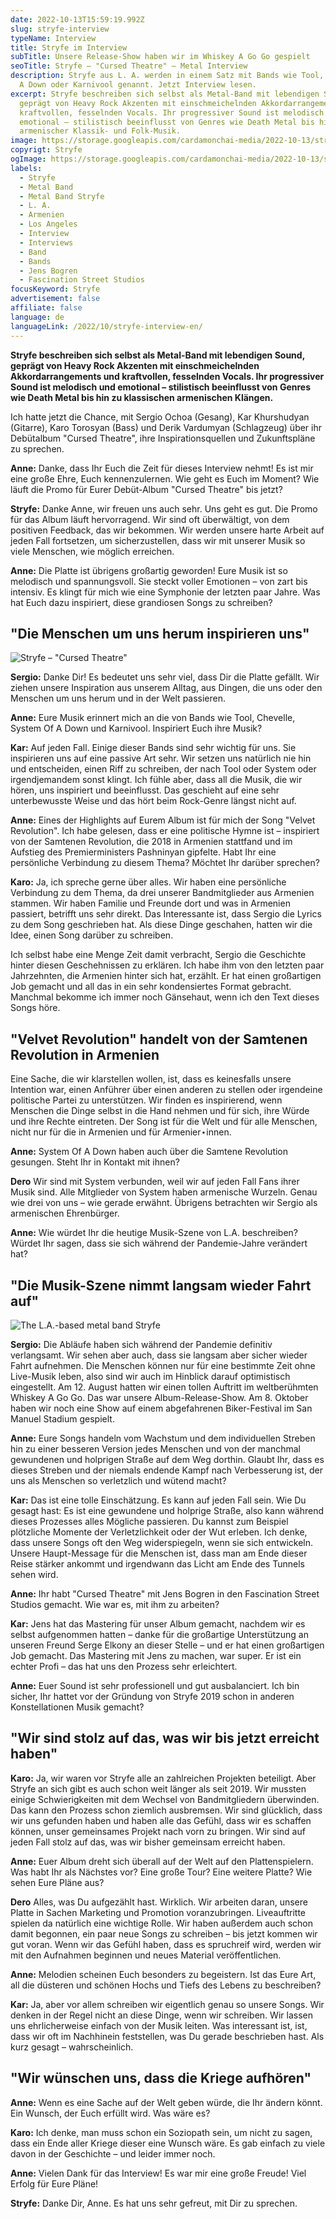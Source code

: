 ```yaml
---
date: 2022-10-13T15:59:19.992Z
slug: stryfe-interview
typeName: Interview
title: Stryfe im Interview
subTitle: Unsere Release-Show haben wir im Whiskey A Go Go gespielt
seoTitle: Stryfe – "Cursed Theatre" – Metal Interview
description: Stryfe aus L. A. werden in einem Satz mit Bands wie Tool, System Of
  A Down oder Karnivool genannt. Jetzt Interview lesen.
excerpt: Stryfe beschreiben sich selbst als Metal-Band mit lebendigen Sound,
  geprägt von Heavy Rock Akzenten mit einschmeichelnden Akkordarrangements und
  kraftvollen, fesselnden Vocals. Ihr progressiver Sound ist melodisch und
  emotional – stilistisch beeinflusst von Genres wie Death Metal bis hin zu
  armenischer Klassik- und Folk-Musik.
image: https://storage.googleapis.com/cardamonchai-media/2022-10-13/stryfe-interview-jpeg-imagine-080808_302c2a_1024_768/640.webp
copyrigt: Stryfe
ogImage: https://storage.googleapis.com/cardamonchai-media/2022-10-13/stryfe-interview-fb-jpeg-imagine-080808_34302e_1200_628/640.webp
labels:
  - Stryfe
  - Metal Band
  - Metal Band Stryfe
  - L. A.
  - Armenien
  - Los Angeles
  - Interview
  - Interviews
  - Band
  - Bands
  - Jens Bogren
  - Fascination Street Studios
focusKeyword: Stryfe
advertisement: false
affiliate: false
language: de
languageLink: /2022/10/stryfe-interview-en/
---
```

**Stryfe beschreiben sich selbst als Metal-Band mit lebendigen Sound, geprägt von Heavy Rock Akzenten mit einschmeichelnden Akkordarrangements und kraftvollen, fesselnden Vocals. Ihr progressiver Sound ist melodisch und emotional – stilistisch beeinflusst von Genres wie Death Metal bis hin zu klassischen armenischen Klängen.**

Ich hatte jetzt die Chance, mit Sergio Ochoa (Gesang), Kar Khurshudyan (Gitarre), Karo Torosyan (Bass) und Derik Vardumyan (Schlagzeug) über ihr Debütalbum "Cursed Theatre", ihre Inspirationsquellen und Zukunftspläne zu sprechen.

**Anne:** Danke, dass Ihr Euch die Zeit für dieses Interview nehmt! Es ist mir eine große Ehre, Euch kennenzulernen. Wie geht es Euch im Moment? Wie läuft die Promo für Eurer Debüt-Album "Cursed Theatre" bis jetzt?

**Stryfe:** Danke Anne, wir freuen uns auch sehr. Uns geht es gut. Die Promo für das Album läuft hervorragend. Wir sind oft überwältigt, von dem positiven Feedback, das wir bekommen. Wir werden unsere harte Arbeit auf jeden Fall fortsetzen, um sicherzustellen, dass wir mit unserer Musik so viele Menschen, wie möglich erreichen.

**Anne:** Die Platte ist übrigens großartig geworden! Eure Musik ist so melodisch und spannungsvoll. Sie steckt voller Emotionen – von zart bis intensiv. Es klingt für mich wie eine Symphonie der letzten paar Jahre. Was hat Euch dazu inspiriert, diese grandiosen Songs zu schreiben?

## "Die Menschen um uns herum inspirieren uns"

![Stryfe – "Cursed Theatre"](https://storage.googleapis.com/cardamonchai-media/2022-10-13/stryfe-band-cursed-theatre-album-cover-art-jpeg-imagine-080808_270f15_1418_1418/640.webp "Stryfe – \"Cursed Theatre\"")

**Sergio:**  Danke Dir! Es bedeutet uns sehr viel, dass Dir die Platte gefällt. Wir ziehen unsere Inspiration aus unserem Alltag, aus Dingen, die uns oder den Menschen um uns herum und in der Welt passieren.

**Anne:** Eure Musik erinnert mich an die von Bands wie Tool, Chevelle, System Of A Down und Karnivool. Inspiriert Euch ihre Musik?

**Kar:**  Auf jeden Fall. Einige dieser Bands sind sehr wichtig für uns. Sie inspirieren uns auf eine passive Art sehr. Wir setzen uns natürlich nie hin und entscheiden, einen Riff zu schreiben, der nach Tool oder System oder irgendjemandem sonst klingt. Ich fühle aber, dass all die Musik, die wir hören, uns inspiriert und beeinflusst. Das geschieht auf eine sehr unterbewusste Weise und das hört beim Rock-Genre längst nicht auf.

**Anne:** Eines der Highlights auf Eurem Album ist für mich der Song "Velvet Revolution". Ich habe gelesen, dass er eine politische Hymne ist – inspiriert von der Samtenen Revolution, die 2018 in Armenien stattfand und im Aufstieg des Premierministers Pashninyan gipfelte. Habt Ihr eine persönliche Verbindung zu diesem Thema? Möchtet Ihr darüber sprechen?

**Karo:** Ja, ich spreche gerne über alles. Wir haben eine persönliche Verbindung zu dem Thema, da drei unserer Bandmitglieder aus Armenien stammen. Wir haben Familie und Freunde dort und was in Armenien passiert, betrifft uns sehr direkt. Das Interessante ist, dass Sergio die Lyrics zu dem Song geschrieben hat. Als diese Dinge geschahen, hatten wir die Idee, einen Song darüber zu schreiben.

Ich selbst habe eine Menge Zeit damit verbracht, Sergio die Geschichte hinter diesen Geschehnissen zu erklären. Ich habe ihm von den letzten paar Jahrzehnten, die Armenien hinter sich hat, erzählt. Er hat einen großartigen Job gemacht und all das in ein sehr kondensiertes Format gebracht. Manchmal bekomme ich immer noch Gänsehaut, wenn ich den Text dieses Songs höre.

## "Velvet Revolution" handelt von der Samtenen Revolution in Armenien

Eine Sache, die wir klarstellen wollen, ist, dass es keinesfalls unsere Intention war, einen Anführer über einen anderen zu stellen oder irgendeine politische Partei zu unterstützen. Wir finden es inspirierend, wenn Menschen die Dinge selbst in die Hand nehmen und für sich, ihre Würde und ihre Rechte eintreten. Der Song ist für die Welt und für alle Menschen, nicht nur für die in Armenien und für Armenier⋆innen.

**Anne:** System Of A Down haben auch über die Samtene Revolution gesungen. Steht Ihr in Kontakt mit ihnen?

**Dero** Wir sind mit System verbunden, weil wir auf jeden Fall Fans ihrer Musik sind. Alle Mitglieder von System haben armenische Wurzeln. Genau wie drei von uns – wie gerade erwähnt. Übrigens betrachten wir Sergio als armenischen Ehrenbürger.

**Anne:** Wie würdet Ihr die heutige Musik-Szene von L.A. beschreiben? Würdet Ihr sagen, dass sie sich während der Pandemie-Jahre verändert hat?

## "Die Musik-Szene nimmt langsam wieder Fahrt auf"

![The L.A.-based metal band Stryfe](https://storage.googleapis.com/cardamonchai-media/2022-10-13/stryfe-interview-1-jpeg-imagine-481818_68342a_1024_768/640.webp "The L.A.-based metal band Stryfe")

**Sergio:** Die Abläufe haben sich während der Pandemie definitiv verlangsamt. Wir sehen aber auch, dass sie langsam aber sicher wieder Fahrt aufnehmen. Die Menschen können nur für eine bestimmte Zeit ohne Live-Musik leben, also sind wir auch im Hinblick darauf optimistisch eingestellt. Am 12. August hatten wir einen tollen Auftritt im weltberühmten Whiskey A Go Go. Das war unsere Album-Release-Show. Am 8. Oktober haben wir noch eine Show auf einem abgefahrenen Biker-Festival im San Manuel Stadium gespielt.

**Anne:** Eure Songs handeln vom Wachstum und dem individuellen Streben hin zu einer besseren Version jedes Menschen und von der manchmal gewundenen und holprigen Straße auf dem Weg dorthin. Glaubt Ihr, dass es dieses Streben und der niemals endende Kampf nach Verbesserung ist, der uns als Menschen so verletzlich und wütend macht?

**Kar:** Das ist eine tolle Einschätzung. Es kann auf jeden Fall sein. Wie Du gesagt hast: Es ist eine gewundene und holprige Straße, also kann während dieses Prozesses alles Mögliche passieren. Du kannst zum Beispiel plötzliche Momente der Verletzlichkeit oder der Wut erleben. Ich denke, dass unsere Songs oft den Weg widerspiegeln, wenn sie sich entwickeln. Unsere Haupt-Message für die Menschen ist, dass man am Ende dieser Reise stärker ankommt und irgendwann das Licht am Ende des Tunnels sehen wird.

**Anne:** Ihr habt "Cursed Theatre" mit Jens Bogren in den Fascination Street Studios gemacht. Wie war es, mit ihm zu arbeiten?

**Kar:**  Jens hat das Mastering für unser Album gemacht, nachdem wir es selbst aufgenommen hatten – danke für die großartige Unterstützung an unseren Freund Serge Elkony an dieser Stelle – und er hat einen großartigen Job gemacht. Das Mastering mit Jens zu machen, war super. Er ist ein echter Profi – das hat uns den Prozess sehr erleichtert.

**Anne:** Euer Sound ist sehr professionell und gut ausbalanciert. Ich bin sicher, Ihr hattet vor der Gründung von Stryfe 2019 schon in anderen Konstellationen Musik gemacht?

## "Wir sind stolz auf das, was wir bis jetzt erreicht haben"

**Karo:** Ja, wir waren vor Stryfe alle an zahlreichen Projekten beteiligt. Aber Stryfe an sich gibt es auch schon weit länger als seit 2019. Wir mussten einige Schwierigkeiten mit dem Wechsel von Bandmitgliedern überwinden. Das kann den Prozess schon ziemlich ausbremsen. Wir sind glücklich, dass wir uns gefunden haben und haben alle das Gefühl, dass wir es schaffen können, unser gemeinsames Projekt nach vorn zu bringen. Wir sind auf jeden Fall stolz auf das, was wir bisher gemeinsam erreicht haben.

**Anne:** Euer Album dreht sich überall auf der Welt auf den Plattenspielern. Was habt Ihr als Nächstes vor? Eine große Tour? Eine weitere Platte? Wie sehen Eure Pläne aus?

**Dero**  Alles, was Du aufgezählt hast. Wirklich. Wir arbeiten daran, unsere Platte in Sachen Marketing und Promotion voranzubringen. Liveauftritte spielen da natürlich eine wichtige Rolle. Wir haben außerdem auch schon damit begonnen, ein paar neue Songs zu schreiben – bis jetzt kommen wir gut voran. Wenn wir das Gefühl haben, dass es spruchreif wird, werden wir mit den Aufnahmen beginnen und neues Material veröffentlichen.

**Anne:** Melodien scheinen Euch besonders zu begeistern. Ist das Eure Art, all die düsteren und schönen Hochs und Tiefs des Lebens zu beschreiben?

**Kar:**  Ja, aber vor allem schreiben wir eigentlich genau so unsere Songs. Wir denken in der Regel nicht an diese Dinge, wenn wir schreiben. Wir lassen uns ehrlicherweise einfach von der Musik leiten. Was interessant ist, ist, dass wir oft im Nachhinein feststellen, was Du gerade beschrieben hast. Als kurz gesagt – wahrscheinlich.

## "Wir wünschen uns, dass die Kriege aufhören"

**Anne:** Wenn es eine Sache auf der Welt geben würde, die Ihr ändern könnt. Ein Wunsch, der Euch erfüllt wird. Was wäre es?

**Karo:** Ich denke, man muss schon ein Soziopath sein, um nicht zu sagen, dass ein Ende aller Kriege dieser eine Wunsch wäre. Es gab einfach zu viele davon in der Geschichte – und leider immer noch.

**Anne:** Vielen Dank für das Interview! Es war mir eine große Freude! Viel Erfolg für Eure Pläne!

**Stryfe:**  Danke Dir, Anne. Es hat uns sehr gefreut, mit Dir zu sprechen.